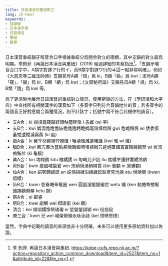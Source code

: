 ```yaml
---
title: 日語漢音的重紐對立
lang: zh-Hant
keywords:
- 音韻學
- 日本漢字音
- 日語漢音
- 重紐
- 窮舉
---
```


日本漢音重紐韻牙喉音合口字根據重紐分爲開合對立的兩類，其中支韻的對立最爲明顯。季鈞菲《再論日本漢音與重紐》(2019) 經過詳細的考察指出[^1]，「支韻牙喉音合口字中，A類字對譯ア行的イ，而B類字對譯ワ行的ヰ這一點非常明確」，例如《大慈恩寺三藏法師傳》支韻見母A類「規」爲 ki，B類「媯」爲 kwi；溪母A類「窺」、「闚」爲 ki，B類「虧」爲 kwi；《文鏡秘府論》支韻見母A類「規」爲 ki，B類「詭」爲 kwi 等。

爲了更清晰地展示日語漢音的重紐對立情況，使用窮舉的方法，在《學研漢和大字典》中查找所有相關漢字的漢音如下（多音字只列符合音韻地位的音；若多音字的兩個音正好對應開合兩種情況，則不計該字；括號中爲不符合此規律的讀音）。

- 支A合：ki 槻規鬹窺闚跬頍觖墮眭隳 i 恚蠵 (wi 芛)
- 支B合：kwi 嬀潙佹垝恑攱桅詭陒虧跪撝麾毀烜燬譭 gwi 危峗頠僞 wi 倭委痿萎蜲逶餧潙爲蔿 (ki 庪)
- 脂A合：ki 癸季葵鄈揆悸猤眭 i 唯壝惟濰遺瞶蜼 (kwi 睢 wi 維)
- 脂B合：kwi 匭宄晷氿簋軌頯愧聭巋喟嘳樻戣艽逵馗匱櫃簣蕢鞼餽饋燹 wi 帷洧痏鮪位 (ki 龜騤)
- 眞A合：kin 均袀鈞 kitu 橘繘獝 in 勻畇允尹狁 itu 矞繘聿遹銉霱鱊鴪鷸
- 眞B合：kwin 麇囷峮箘窘 win 筠縜殞溳磒隕霣 (kin 莙頵 in 奫贇頵)
- 仙A合：ken 絹鄄翾蠉譞 en 娟悁捐櫞沿緣蝝鈆鉛鳶兗沇掾 etu 悅說閱 (kwen 儇嬛)
- 仙B合：kwen 卷眷睠拳權圈 wen 圓圜湲媛援瑗院 wetu 噦 (ken 勬捲弮棬鬈蜷踡顴倦桊 ketu 蹶)
- 祭A合：ei 叡睿
- 祭B合：kwei 劌鱖 wei 槥璏衛 (kei 蹶)
- 清合：kei 傾頃嬛惸煢璚瓊 ei 塋營鎣潁穎 eki 役疫豛
- 庚三合：kwei 兄 wei 嶸榮禜蠑永咏泳詠 (kei 憬暻煚璟)

當然，字典中記載的讀音的來源並非十分明確，未來可以使用更多原始資料加以佐證。

[^1]: 季 鈞菲. 再論日本漢音與重紐. https://kobe-cufs.repo.nii.ac.jp/?action=repository_action_common_download&item_id=2527&item_no=1&attribute_id=22&file_no=1.
